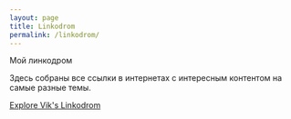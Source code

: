 ```yaml
---
layout: page
title: Linkodrom
permalink: /linkodrom/
---
```


Мой линкодром

Здесь собраны все ссылки в интернетах с интересным контентом на самые разные темы.

<a href = viktorbezhenar.in.ua/bookmarks.html> Explore Vik's Linkodrom </a>